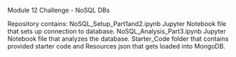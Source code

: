 Module 12 Challenge - NoSQL DBs

Repository contains:
  NoSQL_Setup_Part1and2.ipynb Jupyter Notebook file that sets up connection to database.
  NoSQL_Analysis_Part3.ipynb Jupyter Notebook file that analyzes the database.
  Starter_Code folder that contains provided starter code and Resources json that gets loaded into MongoDB.
